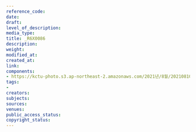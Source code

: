 ```yaml
---
reference_code: 
date: 
draft: 
level_of_description: 
media_type: 
title: _R6X0086
description: 
weight: 
modified_at: 
created_at: 
link: 
components:
- https://kctu-photo.s3.ap-northeast-2.amazonaws.com/2021년/8월/20210810_2021년+22기+민주노총+중앙통일선봉대+발대식/_R6X0086.jpg
tags:
- 
creators: 
subjects: 
sources: 
venues: 
public_access_status: 
copyright_status: 
---
```

